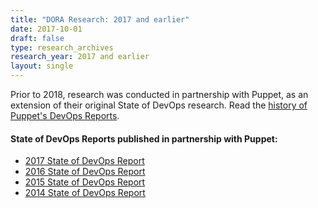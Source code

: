 ```yaml
---
title: "DORA Research: 2017 and earlier"
date: 2017-10-01
draft: false
type: research_archives
research_year: 2017 and earlier
layout: single
---
```


Prior to 2018, research was conducted in partnership with Puppet, as an extension of their original State of DevOps research. Read the [history of Puppet's DevOps Reports](https://www.puppet.com/resources/history-of-devops-reports).

#### State of DevOps Reports published in partnership with Puppet:
- [2017 State of DevOps Report](2017-state-of-devops-report.pdf)
- [2016 State of DevOps Report](2016-state-of-devops-report.pdf)
- [2015 State of DevOps Report](/research/2015)
- [2014 State of DevOps Report](/research/2014/)
